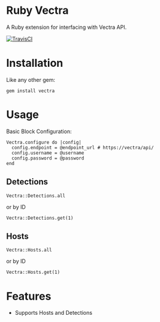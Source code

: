 # Ruby Vectra
A Ruby extension for interfacing with Vectra API.

[![TravisCI](https://travis-ci.org/mikemackintosh/ruby-vectra.svg)](https://travis-ci.org/mikemackintosh/ruby-vectra)

# Installation

Like any other gem:

```shell
gem install vectra
```
# Usage

Basic Block Configuration:

    Vectra.configure do |config|
      config.endpoint = @endpoint_url # https://vectra/api/
      config.username = @username
      config.password = @password
    end

## Detections

    Vectra::Detections.all

or by ID

    Vectra::Detections.get(1)

    
## Hosts

    Vectra::Hosts.all

or by ID

    Vectra::Hosts.get(1)


# Features

  - Supports Hosts and Detections
